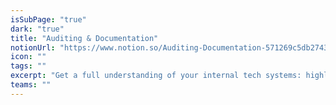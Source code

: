 ```yaml
---
isSubPage: "true"
dark: "true"
title: "Auditing & Documentation"
notionUrl: "https://www.notion.so/Auditing-Documentation-571269c5db2743209a150ffe82c03fc8"
icon: ""
tags: ""
excerpt: "Get a full understanding of your internal tech systems: highlight problems, security holes and areas that could be improved."
teams: ""
---
```

